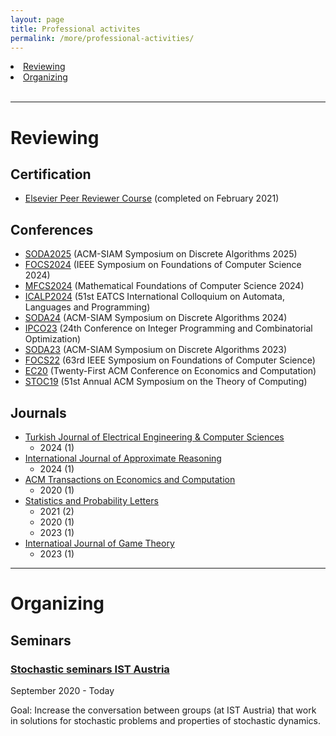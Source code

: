 ```yaml
---
layout: page
title: Professional activites
permalink: /more/professional-activities/
---
```


<li><a href="#reviewing">Reviewing</a></li>
<li><a href="#organizing">Organizing</a></li>
<br>
<hr>

# Reviewing

## Certification

- [Elsevier Peer Reviewer Course](https://researcheracademy.elsevier.com/navigating-peer-review/certified-peer-reviewer-course) (completed on February 2021)

## Conferences

- [SODA2025](https://www.siam.org/conferences-events/siam-conferences/soda25/) (ACM-SIAM Symposium on Discrete Algorithms 2025)
- [FOCS2024](https://focs.computer.org/2024/) (IEEE Symposium on Foundations of Computer Science 2024)
- [MFCS2024](http://www.mfcs.sk/) (Mathematical Foundations of Computer Science 2024)
- [ICALP2024](https://compose.ioc.ee/icalp2024/) (51st EATCS International Colloquium on Automata, Languages and Programming)
- [SODA24](https://www.siam.org/conferences/cm/conference/soda24) (ACM-SIAM Symposium on Discrete Algorithms 2024)
- [IPCO23](https://optimization.discovery.wisc.edu/ipco-2023-madison/) (24th Conference on Integer Programming and Combinatorial Optimization)
- [SODA23](https://www.siam.org/conferences/cm/conference/soda23) (ACM-SIAM Symposium on Discrete Algorithms 2023)
- [FOCS22](https://focs2022.eecs.berkeley.edu) (63rd IEEE Symposium on Foundations of Computer Science)
- [EC20](http://ec20.sigecom.org/) (Twenty-First ACM Conference on Economics and Computation)
- [STOC19](http://acm-stoc.org/stoc2019/) (51st Annual ACM Symposium on the Theory of Computing)

## Journals

- [Turkish Journal of Electrical Engineering & Computer Sciences](https://journals.tubitak.gov.tr/elektrik/)
	- 2024 (1)
- [International Journal of Approximate Reasoning](https://www.sciencedirect.com/journal/international-journal-of-approximate-reasoning)
	- 2024 (1)
- [ACM Transactions on Economics and Computation](https://dl.acm.org/journal/teac)
	- 2020 (1)
- [Statistics and Probability Letters](https://www.journals.elsevier.com/statistics-and-probability-letters)
	- 2021 (2)
	- 2020 (1)
	- 2023 (1)
- [Internatioal Journal of Game Theory](https://link.springer.com/journal/182)
	- 2023 (1)

<hr/>

# Organizing

## Seminars

### [Stochastic seminars IST Austria](https://stochasticseminars.pages.ist.ac.at/)

September 2020 - Today

Goal: Increase the conversation between groups (at IST Austria) that work in solutions for stochastic problems and properties of stochastic dynamics.

